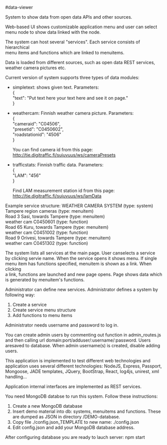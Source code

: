 #data-viewer
  
System to show data from open data APIs and other sources.  
  
Web-based UI shows customizable application menu and user can select  
menu node to show data linked with the node.  
  
The system can host  several "services". Each service consists of hierarchical   
menu items and functions which are linked to menuitems.  
  
Data is loaded from different sources, such as open data REST services, 
weather camera pictures etc.  
  
Current version of system supports three types of data modules:  
- simpletext: shows given text. Parameters:  
  {  
    "text": "Put text here your text here and see it on page."  
  }
      
- weathercam: Finnish weather camera picture. Parameters:  
  {  
    "cameraid": "C04506",  
    "presetid": "C0450602",  
    "roadstationid": "4506"  
  }  
    
  You can find camera id from this page:  
  http://tie.digitraffic.fi/sujuvuus/ws/cameraPresets  
  
- trafficstats: Finnish traffic data. Parameters:  
  {  
    "LAM": "456"  
  }  
  
  Find LAM measurement station id from this page:  
  http://tie.digitraffic.fi/sujuvuus/ws/lamData  
    
Example service structure:
WEATHER CAMERA SYSTEM (type: system)  
    Tampere region cameras (type: menuitem)  
        Road 3 Sasi, towards Tampere (type: menuitem)  
            weather cam C0450601 (type: function)  
        Road 65 Kuru, towards Tampere (type: menuitem)  
            weather cam C0451002 (type: function)  
        Road 9 Orivesi, towards Tampere  (type: menuitem)  
            weather cam C0451302 (type: function)  
  
The system lists all services at the main page. User canselects a service  
by clicking servie name. When the service opens it shows menu. If single   
menu item has functions specified, menuitem is shown as a link. When clicking   
a link, functions are launched and new page opens. Page shows data which  
is generated by menuitem's functions.  
  
Administrator can define new services. Administrator defines a system 
by following way:  
1. Create a service  
2. Create service menu structure  
3. Add functions to menu items  
  
Administrator needs username and password to log in.  
  
You can create admin users by commenting out function in admin_routes.js and then 
calling url domain:port/adduser/:username/:password. Users aresaved to database. 
When admin username(s) is created, disable adding users.  
  
This application is implemented to test different web technologies and application 
uses several different technologies: NodeJS, Express, Passport, Mongoose, 
JADE templates, JQuery, BootStrap, React, log4js, unirest, xml handling...  
  
Application internal interfaces are implemented as REST services.  
  
You need MongoDB databse to run this system. Follow these instructions:  
1. Create a new MongoDB database  
2. Insert demo material into db: systems, menuitems and functions. These are dumped
as JSON in directory /DEMO-database.  
3. Copy file ./config.json_TEMPLATE to new name: ./config.json  
4. Edit config.json and add your MongoDB database address.  
  
After configuring database you are ready to lauch server: npm start  